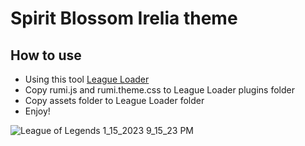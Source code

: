 # Spirit Blossom Irelia theme
## How to use
- Using this tool [League Loader](https://leagueloader.app)
- Copy rumi.js and rumi.theme.css to League Loader plugins folder
- Copy assets folder to League Loader folder
- Enjoy!

![League of Legends 1_15_2023 9_15_23 PM](https://user-images.githubusercontent.com/59478113/212546987-b21ebd93-8cad-4c23-a444-521647f3e6fa.png)
